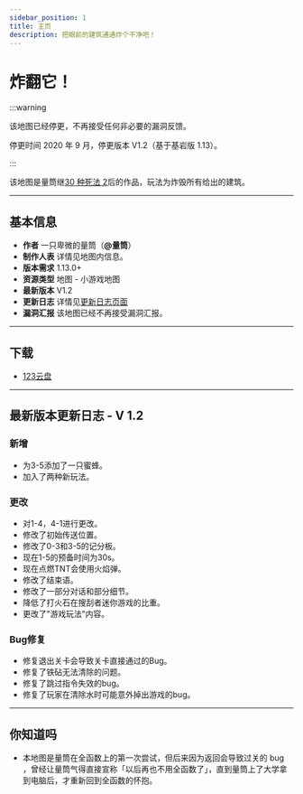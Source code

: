 ```yaml
---
sidebar_position: 1
title: 主页
description: 把眼前的建筑通通炸个干净吧！
---
```


<!-- markdownlint-disable MD026 -->

# 炸翻它！

:::warning

该地图已经停更，不再接受任何非必要的漏洞反馈。

停更时间 2020 年 9 月，停更版本 V1.2（基于基岩版 1.13）。

:::

该地图是量筒继[30 种死法 2](../30_ways_to_die_2/homepage)后的作品，玩法为炸毁所有给出的建筑。

---

## 基本信息

- **作者** 一只卑微的量筒（**@量筒**）
- **制作人表** 详情见地图内信息。
- **版本需求** 1.13.0+
- **资源类型** 地图 - 小游戏地图
- **最新版本** V1.2
- **更新日志** 详情见[更新日志页面](update_log)
- **漏洞汇报** 该地图已经不再接受漏洞汇报。

---

## 下载

- [123云盘](https://www.123pan.com/s/t3TqVv-EPdkh)

---

## 最新版本更新日志 - V 1.2

### 新增

- 为3-5添加了一只蜜蜂。
- 加入了两种新玩法。

### 更改

- 对1-4，4-1进行更改。
- 修改了初始传送位置。
- 修改了0-3和3-5的记分板。
- 现在1-5的预备时间为30s。
- 现在点燃TNT会使用火焰弹。
- 修改了结束语。
- 修改了一部分对话和部分细节。
- 降低了打火石在搜刮者迷你游戏的比重。
- 更改了"游戏玩法"内容。

### Bug修复

- 修复退出关卡会导致关卡直接通过的Bug。
- 修复了铁砧无法清除的问题。
- 修复了跳过指令失效的bug。
- 修复了玩家在清除水时可能意外掉出游戏的bug。

---

## 你知道吗

- 本地图是量筒在全函数上的第一次尝试，但后来因为返回会导致过关的 bug ，曾经让量筒气得直接宣称「以后再也不用全函数了」，直到量筒上了大学拿到电脑后，才重新回到全函数的怀抱。

